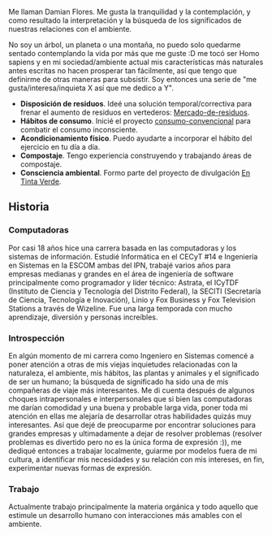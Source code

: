 Me llaman Damian Flores. Me gusta la tranquilidad y la contemplación, y como resultado la interpretación y la búsqueda de los significados de nuestras relaciones con el ambiente.

No soy un árbol, un planeta o una montaña, no puedo solo quedarme sentado contemplando la vida por más que me guste :D me tocó ser Homo sapiens y en mi sociedad/ambiente actual mis características más naturales antes escritas no hacen prosperar tan fácilmente, así que tengo que definirme de otras maneras para subsistir. Soy entonces una serie de "me gusta/interesa/inquieta X así que me dedico a Y".

- **Disposición de residuos**. Ideé una solución temporal/correctiva para frenar el aumento de residuos en vertederos: [Mercado-de-residuos](https://entintaverde.org/stories/mercado-de-residuos/).
- **Hábitos de consumo**. Inicié el proyecto [consumo-convencional](https://github.com/damian-af/consumo-convencional) para combatir el consumo inconsciente.
- **Acondicionamiento físico**. Puedo ayudarte a incorporar el hábito del ejercicio en tu día a día.
- **Compostaje**. Tengo experiencia construyendo y trabajando áreas de compostaje.
- **Consciencia ambiental**. Formo parte del proyecto de divulgación [En Tinta Verde](https://entintaverde.org).

## Historia

### Computadoras

Por casi 18 años hice una carrera basada en las computadoras y los sistemas de información. Estudié Informática en el CECyT #14 e Ingeniería en Sistemas en la ESCOM ambas del IPN, trabajé varios años para empresas medianas y grandes en el área de ingeniería de software principalmente como programador y líder técnico: Astrata, el ICyTDF (Instituto de Ciencia y Tecnología del Distrito Federal), la SECITI (Secretaría de Ciencia, Tecnología e Inovación), Linio y Fox Business y Fox Television Stations a través de Wizeline. Fue una larga temporada con mucho aprendizaje, diversión y personas increíbles.

### Introspección

En algún momento de mi carrera como Ingeniero en Sistemas comencé a poner atención a otras de mis viejas inquietudes relacionadas con la naturaleza, el ambiente, mis hábitos, las plantas y animales y el significado de ser un humano; la búsqueda de significado ha sido una de mis compañeras de viaje más interesantes. Me di cuenta después de algunos choques intrapersonales e interpersonales que si bien las computadoras me darían comodidad y una buena y probable larga vida, poner toda mi atención en ellas me alejaría de desarrollar otras habilidades quizás muy interesantes. Así que dejé de preocuparme por encontrar soluciones para grandes empresas y ultimadamente a dejar de resolver problemas (resolver problemas es divertido pero no es la única forma de expresión :)), me dediqué entonces a trabajar localmente, guiarme por modelos fuera de mi cultura, a identificar mis necesidades y su relación con mis intereses, en fin, experimentar nuevas formas de expresión.

### Trabajo

Actualmente trabajo principalmente la materia orgánica y todo aquello que estimule un desarrollo humano con interacciones más amables con el ambiente.
